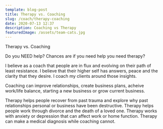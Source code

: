 ```yaml
---
template: blog-post
title: Therapy vs. Coaching
slug: /coach/therapy-coaching
date: 2020-07-13 12:37
description: Coaching vs Therapy
featuredImage: /assets/team-cats.jpg
---
```

Therapy vs. Coaching

Do you NEED help? Chances are if you need help you need therapy?

I believe as a coach that people are in flux and evolving on their path of least resistance. I believe that their higher self has answers, peace and the clarity that they desire.  I coach my clients around those insights.

Coaching can improve relationships, create business plans, acheive work/life balance, starting a new business or grow current business.

Therapy helps people recover from past trauma and explore why past relationships personal or business have been destructive. Therapy helps people work through divorce and the death of a loved one. Therapy works with anxiety or depression that can affect work or home function. Therapy can make a medical diagnosis while coaching cannot.